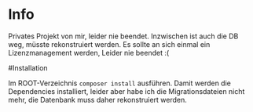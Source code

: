 # Info
Privates Projekt von mir, leider nie beendet. Inzwischen ist auch die DB weg, müsste rekonstruiert werden. Es sollte
an sich einmal ein Lizenzmanagement werden, Leider nie beendet :( 

#Installation

Im ROOT-Verzeichnis `composer install` ausführen. Damit werden die Dependencies installiert, leider aber habe ich die 
Migrationsdateien nicht mehr, die Datenbank muss daher rekonstruiert werden.